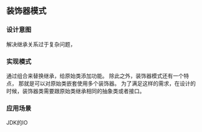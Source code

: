 
## 装饰器模式
### 设计意图
解决继承关系过于复杂问题，
### 实现模式
通过组合来替换继承，给原始类添加功能。
除此之外，装饰器模式还有一个特点，
那就是可以对原始类嵌套使用多个装饰器。
为了满足这样的需求，在设计的时候，装饰器类需要跟原始类继承相同的抽象类或者接口。
### 应用场景
JDK的IO


